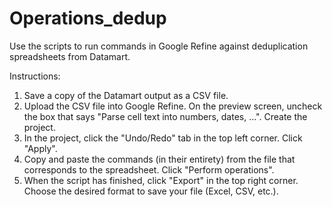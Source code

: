 # Operations_dedup

Use the scripts to run commands in Google Refine against deduplication spreadsheets from Datamart.

Instructions:

1. Save a copy of the Datamart output as a CSV file.
2. Upload the CSV file into Google Refine. On the preview screen, uncheck the box that says "Parse cell text into numbers, dates, ...". Create the project.
3. In the project, click the "Undo/Redo" tab in the top left corner.  Click "Apply".
4. Copy and paste the commands (in their entirety) from the file that corresponds to the spreadsheet. Click "Perform operations".
5. When the script has finished, click "Export" in the top right corner. Choose the desired format to save your file (Excel, CSV, etc.).
